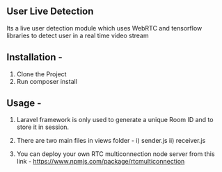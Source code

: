 
## User Live Detection

Its a live user detection module which uses WebRTC and tensorflow libraries to detect user in a real time video stream 

## Installation - 
1. Clone the Project
2. Run composer install

## Usage - 
1. Laravel framework is only used to generate a unique Room ID and to store it in session. 
2. There are two main files in views folder - 
 i) sender.js
 ii) receiver.js
 
3. You can deploy your own RTC multiconnection node server from this link - https://www.npmjs.com/package/rtcmulticonnection
